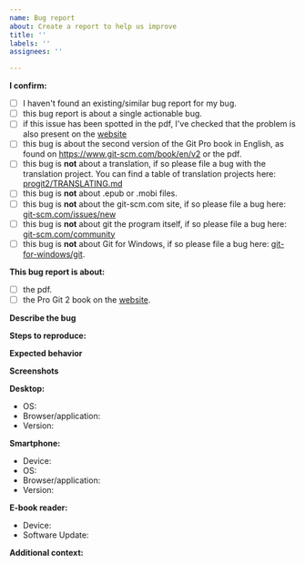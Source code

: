 ```yaml
---
name: Bug report
about: Create a report to help us improve
title: ''
labels: ''
assignees: ''

---
```


**I confirm:**
<!--  Use [x] to mark the check-box. -->
- [ ] I haven't found an existing/similar bug report for my bug.
- [ ] this bug report is about a single actionable bug.
- [ ] if this issue has been spotted in the pdf, I've checked that the problem is also present on the [website](https://www.git-scm.com/book/en/v2)
- [ ] this bug is about the second version of the Git Pro book in English, as found on https://www.git-scm.com/book/en/v2 or the pdf.
- [ ] this bug is **not** about a translation, if so please file a bug with the translation project. You can find a table of translation projects here: [progit2/TRANSLATING.md](https://github.com/progit/progit2/blob/master/TRANSLATING.md)
- [ ] this bug is **not** about .epub or .mobi files.
- [ ] this bug is **not** about the git-scm.com site, if so please file a bug here: [git-scm.com/issues/new](https://github.com/git/git-scm.com/issues/new)
- [ ] this bug is **not** about git the program itself, if so please file a bug here: [git-scm.com/community](https://git-scm.com/community)
- [ ] this bug is **not** about Git for Windows, if so please file a bug here: [git-for-windows/git](https://github.com/git-for-windows/git).

**This bug report is about:**
<!--  Use [x] to mark the check-box. -->
- [ ] the pdf.
- [ ] the Pro Git 2 book on the [website](https://www.git-scm.com/book/en/v2).

**Describe the bug**
<!-- A clear and concise description of what the bug is. -->

**Steps to reproduce:**
<!-- Please write the steps needed to reproduce the bug here. -->
<!-- 1. Go to '...' -->
<!-- 2. Click on '....' -->
<!-- 3. Scroll down to '....' -->
<!-- 4. See error -->

**Expected behavior**
<!-- A clear and concise description of what you expected to happen. -->

**Screenshots**
<!-- If applicable, add screenshots to help explain your problem. -->

**Desktop:**
- OS: <!--[e.g. iOS] -->
- Browser/application: <!-- [e.g. chrome, safari, Evince, Adobe Acrobat Reader] -->
- Version: <!-- [e.g. 22] -->

**Smartphone:**
- Device: <!-- [e.g. iPhone6] -->
- OS: <!-- [e.g. iOS8.1] -->
- Browser/application: <!-- [e.g. stock browser, safari, Adobe Acrobat Reader] -->
- Version: <!-- [e.g. 22] -->

**E-book reader:**
- Device: <!-- [e.g. Amazon Kindle Paperwhite 10th generation, Kobo Clara HD] -->
- Software Update: <!-- [e.g. version 5.11.1 for Amazon Kindle] -->

**Additional context:**
<!-- Add any other context about the problem here. -->
<!-- You can also put references to similar bugs here. -->
